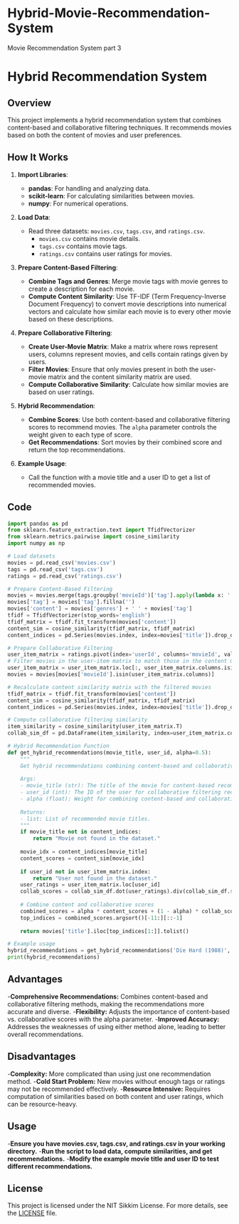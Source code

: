 # Hybrid-Movie-Recommendation-System
Movie Recommendation System part 3

# Hybrid Recommendation System

## Overview

This project implements a hybrid recommendation system that combines content-based and collaborative filtering techniques. It recommends movies based on both the content of movies and user preferences.

## How It Works

1. **Import Libraries**: 
   - **pandas**: For handling and analyzing data.
   - **scikit-learn**: For calculating similarities between movies.
   - **numpy**: For numerical operations.

2. **Load Data**: 
   - Read three datasets: `movies.csv`, `tags.csv`, and `ratings.csv`. 
     - `movies.csv` contains movie details.
     - `tags.csv` contains movie tags.
     - `ratings.csv` contains user ratings for movies.

3. **Prepare Content-Based Filtering**:
   - **Combine Tags and Genres**: Merge movie tags with movie genres to create a description for each movie.
   - **Compute Content Similarity**: Use TF-IDF (Term Frequency-Inverse Document Frequency) to convert movie descriptions into numerical vectors and calculate how similar each movie is to every other movie based on these descriptions.

4. **Prepare Collaborative Filtering**:
   - **Create User-Movie Matrix**: Make a matrix where rows represent users, columns represent movies, and cells contain ratings given by users.
   - **Filter Movies**: Ensure that only movies present in both the user-movie matrix and the content similarity matrix are used.
   - **Compute Collaborative Similarity**: Calculate how similar movies are based on user ratings.

5. **Hybrid Recommendation**:
   - **Combine Scores**: Use both content-based and collaborative filtering scores to recommend movies. The `alpha` parameter controls the weight given to each type of score.
   - **Get Recommendations**: Sort movies by their combined score and return the top recommendations.

6. **Example Usage**:
   - Call the function with a movie title and a user ID to get a list of recommended movies.

## Code

```python
import pandas as pd
from sklearn.feature_extraction.text import TfidfVectorizer
from sklearn.metrics.pairwise import cosine_similarity
import numpy as np

# Load datasets
movies = pd.read_csv('movies.csv')
tags = pd.read_csv('tags.csv')
ratings = pd.read_csv('ratings.csv')

# Prepare Content-Based Filtering
movies = movies.merge(tags.groupby('movieId')['tag'].apply(lambda x: ' '.join(x)).reset_index(), on='movieId', how='left')
movies['tag'] = movies['tag'].fillna('')
movies['content'] = movies['genres'] + ' ' + movies['tag']
tfidf = TfidfVectorizer(stop_words='english')
tfidf_matrix = tfidf.fit_transform(movies['content'])
content_sim = cosine_similarity(tfidf_matrix, tfidf_matrix)
content_indices = pd.Series(movies.index, index=movies['title']).drop_duplicates()

# Prepare Collaborative Filtering
user_item_matrix = ratings.pivot(index='userId', columns='movieId', values='rating').fillna(0)
# Filter movies in the user-item matrix to match those in the content matrix
user_item_matrix = user_item_matrix.loc[:, user_item_matrix.columns.isin(movies['movieId'])]
movies = movies[movies['movieId'].isin(user_item_matrix.columns)]

# Recalculate content similarity matrix with the filtered movies
tfidf_matrix = tfidf.fit_transform(movies['content'])
content_sim = cosine_similarity(tfidf_matrix, tfidf_matrix)
content_indices = pd.Series(movies.index, index=movies['title']).drop_duplicates()

# Compute collaborative filtering similarity
item_similarity = cosine_similarity(user_item_matrix.T)
collab_sim_df = pd.DataFrame(item_similarity, index=user_item_matrix.columns, columns=user_item_matrix.columns)

# Hybrid Recommendation Function
def get_hybrid_recommendations(movie_title, user_id, alpha=0.5):
    """
    Get hybrid recommendations combining content-based and collaborative filtering.
    
    Args:
    - movie_title (str): The title of the movie for content-based recommendations.
    - user_id (int): The ID of the user for collaborative filtering recommendations.
    - alpha (float): Weight for combining content-based and collaborative scores.
    
    Returns:
    - list: List of recommended movie titles.
    """
    if movie_title not in content_indices:
        return "Movie not found in the dataset."
    
    movie_idx = content_indices[movie_title]
    content_scores = content_sim[movie_idx]
    
    if user_id not in user_item_matrix.index:
        return "User not found in the dataset."
    user_ratings = user_item_matrix.loc[user_id]
    collab_scores = collab_sim_df.dot(user_ratings).div(collab_sim_df.sum(axis=1))
    
    # Combine content and collaborative scores
    combined_scores = alpha * content_scores + (1 - alpha) * collab_scores.values
    top_indices = combined_scores.argsort()[-11:][::-1]
    
    return movies['title'].iloc[top_indices[1:]].tolist()

# Example usage
hybrid_recommendations = get_hybrid_recommendations('Die Hard (1988)', user_id=1)
print(hybrid_recommendations)
```
## Advantages
-**Comprehensive Recommendations:** Combines content-based and collaborative filtering methods, making the recommendations more accurate and diverse.
-**Flexibility:** Adjusts the importance of content-based vs. collaborative scores with the alpha parameter.
-**Improved Accuracy:** Addresses the weaknesses of using either method alone, leading to better overall recommendations.

## Disadvantages
-**Complexity:** More complicated than using just one recommendation method.
-**Cold Start Problem:** New movies without enough tags or ratings may not be recommended effectively.
-**Resource Intensive:** Requires computation of similarities based on both content and user ratings, which can be resource-heavy.

## Usage
-**Ensure you have movies.csv, tags.csv, and ratings.csv in your working directory.**
-**Run the script to load data, compute similarities, and get recommendations.**
-**Modify the example movie title and user ID to test different recommendations.**

 ## License

This project is licensed under the NIT Sikkim License. For more details, see the [LICENSE](LICENSE) file.
